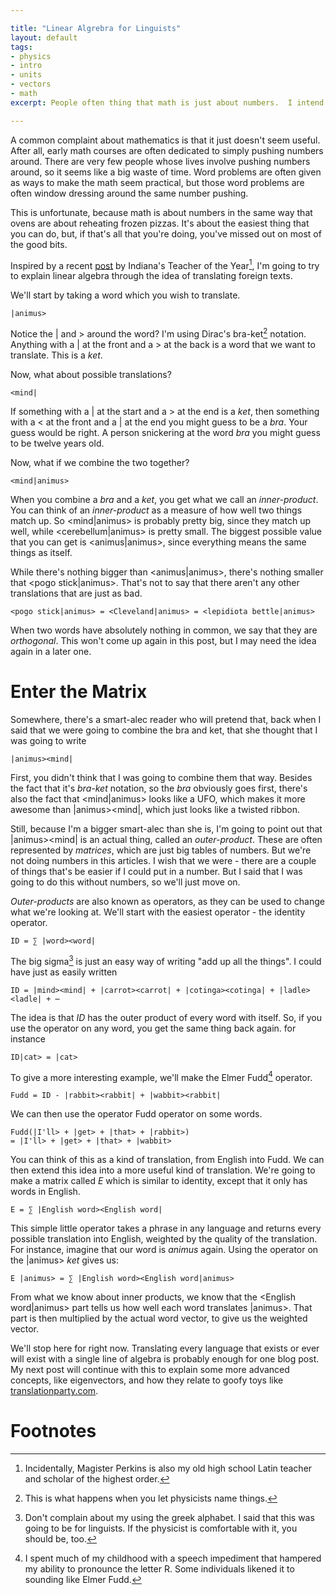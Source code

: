 ```yaml
---

title: "Linear Algrebra for Linguists"
layout: default
tags:
- physics
- intro
- units
- vectors
- math
excerpt: People often thing that math is just about numbers.  I intend to disabuse this notion by discussing linear algebra from a linguistic perspective.

---
```



A common complaint about mathematics is that it just doesn't seem
useful.  After all, early math courses are often dedicated to simply
pushing numbers around. There are very few people whose lives involve
pushing numbers around, so it seems like a big waste of time. Word
problems are often given as ways to make the math seem practical, but
those word problems are often window dressing around the same number
pushing.

This is unfortunate, because math is about numbers in the same way
that ovens are about reheating frozen pizzas.  It's about the easiest
thing that you can do, but, if that's all that you're doing, you've
missed out on most of the good bits.

Inspired by a recent
[post](http://nclatin.blogspot.co.uk/2014/08/of-math-and-latin.html)
by Indiana's Teacher of the Year[^1], I'm going to try to explain
linear algebra through the idea of translating foreign texts.

We'll start by taking a word which you wish to translate.

~~~
|animus>
~~~

Notice the | and > around the word?  I'm using Dirac's bra-ket[^2]
notation.  Anything with a | at the front and a > at the back is a
word that we want to translate.  This is a *ket*.

Now, what about possible translations?

~~~
<mind|
~~~

If something with a | at the start and a > at the end is a *ket*, then
something with a < at the front and a | at the end you might guess to
be a *bra*.  Your guess would be right.  A person snickering at the
word *bra* you might guess to be twelve years old.

Now, what if we combine the two together?

~~~
<mind|animus>
~~~

When you combine a *bra* and a *ket*, you get what we call an
*inner-product*.  You can think of an *inner-product* as a measure of
how well two things match up.  So <mind|animus> is probably pretty
big, since they match up well, while <cerebellum|animus> is pretty
small.  The biggest possible value that you can get is
<animus|animus>, since everything means the same things as itself.

While there's nothing bigger than <animus|animus>, there's nothing
smaller that <pogo stick|animus>.  That's not to say that there aren't
any other translations that are just as bad.

~~~
<pogo stick|animus> = <Cleveland|animus> = <lepidiota bettle|animus>
~~~

When two words have absolutely nothing in common, we say that they are
*orthogonal*.  This won't come up again in this post, but I may need
the idea again in a later one.

Enter the Matrix
===

Somewhere, there's a smart-alec reader who will pretend that, back
when I said that we were going to combine the bra and ket, that she
thought that I was going to write

~~~
|animus><mind|
~~~

First, you didn't think that I was going to combine them that way.
Besides the fact that it's *bra-ket* notation, so the *bra* obviously
goes first, there's also the fact that <mind|animus> looks like a UFO,
which makes it more awesome than |animus><mind|, which just looks like
a twisted ribbon.

Still, because I'm a bigger smart-alec than she is, I'm going to point
out that |animus><mind| is an actual thing, called an *outer-product*.
These are often represented by *matrices*, which are just big tables of
numbers.  But we're not doing numbers in this articles.  I wish that
we were - there are a couple of things that's be easier if I could put
in a number.  But I said that I was going to do this without numbers,
so we'll just move on.

*Outer-products* are also known as operators, as they can be used to
 change what we're looking at.  We'll start with the easiest
 operator - the identity operator.

~~~
ID = ∑ |word><word|
~~~

The big sigma[^3] is just an easy way of writing "add up all the
things".  I could have just as easily written

~~~
ID = |mind><mind| + |carrot><carrot| + |cotinga><cotinga| + |ladle><ladle| + ⋯
~~~

The idea is that *ID* has the outer product of every word with
itself. So, if you use the operator on any word, you get the same
thing back again.  for instance

~~~
ID|cat> = |cat>
~~~

To give a more interesting example, we'll make the Elmer Fudd[^4] operator.

~~~
Fudd = ID - |rabbit><rabbit| + |wabbit><rabbit|
~~~

We can then use the operator Fudd operator on some words.

~~~
Fudd(|I'll> + |get> + |that> + |rabbit>)
= |I'll> + |get> + |that> + |wabbit>
~~~

You can think of this as a kind of translation, from English into
Fudd.  We can then extend this idea into a more useful kind of
translation.  We're going to make a matrix called *E* which is similar
to identity, except that it only has words in English.

~~~
E = ∑ |English word><English word|
~~~

This simple little operator takes a phrase in any language and returns
every possible translation into English, weighted by the quality of
the translation.  For instance, imagine that our word is *animus*
again. Using the operator on the |animus> *ket* gives us:

~~~
E |animus> = ∑ |English word><English word|animus>
~~~

From what we know about inner products, we know that the <English
word|animus> part tells us how well each word translates |animus>.
That part is then multiplied by the actual word vector, to give us the
weighted vector.

We'll stop here for right now. Translating every language that exists
or ever will exist with a single line of algebra is probably enough
for one blog post.  My next post will continue with this to explain
some more advanced concepts, like eigenvectors, and how they relate to
goofy toys like [translationparty.com](http://translationparty.com).

Footnotes
===

[^1]: Incidentally, Magister Perkins is also my old high school Latin teacher and scholar of the highest order.

[^2]: This is what happens when you let physicists name things.

[^3]: Don't complain about my using the greek alphabet.  I said that this was going to be for linguists. If the physicist is comfortable with it, you should be, too.

[^4]: I spent much of my childhood with a speech impediment that hampered my ability to pronounce the letter R.  Some individuals likened it to sounding like Elmer Fudd.
